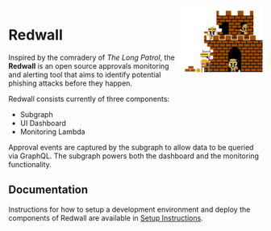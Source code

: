 <div> 
  <img align="right" src="docs/images/redwall.png" height="135" />
</div>

# Redwall

Inspired by the comradery of _The Long Patrol_, the **Redwall** is an open source approvals monitoring and alerting tool that aims to identify potential phishing attacks before they happen.

Redwall consists currently of three components:

- Subgraph
- UI Dashboard
- Monitoring Lambda

Approval events are captured by the subgraph to allow data to be queried via GraphQL.
The subgraph powers both the dashboard and the monitoring functionality.

## Documentation

Instructions for how to setup a development environment and deploy the components of Redwall are available in [Setup Instructions](./docs/setup.md).

